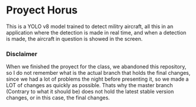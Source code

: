 # Proyect Horus
This is a YOLO v8 model trained to detect militry aircraft, all this in an application where the detection is made in real time, and when a detection is made, the aircraft in question is showed in the screen.

### Disclaimer
When we finished the proyect for the class, we abandoned this repository, so I do not remember what is the actual branch that holds the final changes, since we had a lot of problems the night before presenting it, so we made a LOT of changes as quickly as possible. 
Thats why the master branch (Contrary to what it should be) does not hold the latest stable version changes, or in this case, the final changes.

